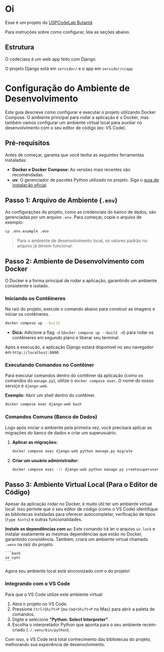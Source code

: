 # Oi

Esse é um projeto do [USPCodeLab Butantã](https://codelab.ime.usp.br/)

Para instruções sobre como configurar, leia as seções abaixo.

## Estrutura

O codeclass é um web app feito com Django.

O projeto Django está em `servidor/` e o app em `servidor/ccapp`

# Configuração do Ambiente de Desenvolvimento

Este guia descreve como configurar e executar o projeto utilizando Docker Compose. O ambiente principal para rodar a aplicação é o Docker, mas também vamos configurar um ambiente virtual local para auxiliar no desenvolvimento com o seu editor de código (ex: VS Code).

## Pré-requisitos

Antes de começar, garanta que você tenha as seguintes ferramentas instaladas:

  * **Docker e Docker Compose**: As versões mais recentes são recomendadas.
  * **uv**: O gerenciador de pacotes Python utilizado no projeto. Siga o [guia de instalação oficial](https://github.com/astral-sh/uv).

## Passo 1: Arquivo de Ambiente (`.env`)

As configurações do projeto, como as credenciais do banco de dados, são gerenciadas por um arquivo `.env`. Para começar, copie o arquivo de exemplo:

```bash
cp .env.example .env
```

> Para o ambiente de desenvolvimento local, os valores padrão no arquivo já devem funcionar.

## Passo 2: Ambiente de Desenvolvimento com Docker

O Docker é a forma principal de rodar a aplicação, garantindo um ambiente consistente e isolado.

### Iniciando os Contêineres

Na raiz do projeto, execute o comando abaixo para construir as imagens e iniciar os contêineres.

```bash
docker compose up --build
```

  * **Dica:** Adicione a flag `-d` (`docker compose up --build -d`) para rodar os contêineres em segundo plano e liberar seu terminal.

Após a execução, a aplicação Django estará disponível no seu navegador em `http://localhost:8000`.

### Executando Comandos no Contêiner

Para executar comandos dentro do contêiner da aplicação (como os comandos do `manage.py`), utilize o `docker compose exec`. O nome do nosso serviço é `django-web`.

**Exemplo:** Abrir um shell dentro do contêiner.

```bash
docker compose exec django-web bash
```

### Comandos Comuns (Banco de Dados)

Logo após iniciar o ambiente pela primeira vez, você precisará aplicar as migrações do banco de dados e criar um superusuário.

1.  **Aplicar as migrações:**

    ```bash
    docker compose exec django-web python manage.py migrate
    ```

2.  **Criar um usuário administrador:**

    ```bash
    docker compose exec -it django-web python manage.py createsuperuser
    ```

## Passo 3: Ambiente Virtual Local (Para o Editor de Código)

Apesar da aplicação rodar no Docker, é muito útil ter um ambiente virtual local. Isso permite que o seu editor de código (como o VS Code) identifique as bibliotecas instaladas para oferecer autocompletar, verificação de tipos (`type hints`) e outras funcionalidades.

**Instale as dependências com `uv`:**
    Este comando irá ler o arquivo `uv.lock` e instalar exatamente as mesmas dependências que estão no Docker, garantindo consistência.
    Também, criará um ambiente virtual chamado `.venv` na raiz do projeto.

    ```bash
    uv sync
    ```

Agora seu ambiente local está sincronizado com o do projeto\!

### Integrando com o VS Code

Para que o VS Code utilize este ambiente virtual:

1.  Abra o projeto no VS Code.
2.  Pressione `Ctrl+Shift+P` (ou `Cmd+Shift+P` no Mac) para abrir a paleta de comandos.
3.  Digite e selecione **"Python: Select Interpreter"**.
4.  Escolha o interpretador Python que aponta para o seu ambiente recém-criado (`./.venv/bin/python`).

Com isso, o VS Code terá total conhecimento das bibliotecas do projeto, melhorando sua experiência de desenvolvimento.
